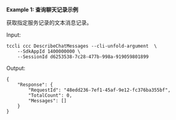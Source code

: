 **Example 1: 查询聊天记录示例**

获取指定服务记录的文本消息记录。

Input: 

```
tccli ccc DescribeChatMessages --cli-unfold-argument  \
    --SdkAppId 1400000000 \
    --SessionId d6253538-7c28-477b-998a-919059801899
```

Output: 
```
{
    "Response": {
        "RequestId": "48edd236-7ef1-45af-9e12-fc376ba355bf",
        "TotalCount": 0,
        "Messages": []
    }
}
```

